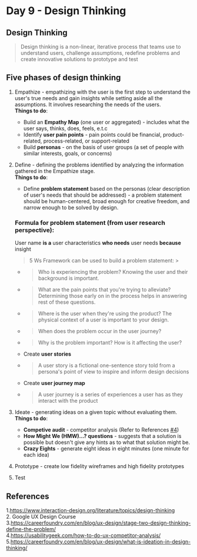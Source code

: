 # Day 9 - Design Thinking

## Design Thinking

> Design thinking is a non-linear, iterative process that teams use to understand users, challenge assumptions, redefine problems and create innovative solutions to prototype and test

## Five phases of design thinking

1. Empathize - empathizing with the user is the first step to understand the user's true needs and gain insights while setting aside all the assumptions. It involves researching the needs of the users. <br>
**Things to do**:

   - Build an **Empathy Map** (one user or aggregated) - includes what the user says, thinks, does, feels, e.t.c
   - Identify **user pain points** - pain points could be financial, product-related, process-related, or support-related
   - Build **personas** - on the basis of user groups (a set of people with similar interests, goals, or concerns)

2. Define - defining the problems identified by analyzing the information gathered in the Empathize stage. <br>
**Things to do**: <br>
     - Define **problem statement** based on the personas (clear description of user's needs that should be addressed) - a problem statement should be human-centered, broad enough for creative freedom, and narrow enough to be solved by design.<br>

    ### Formula for problem statement (from user research perspective): <br>

    User name **is a** user characteristics **who needs** user needs **because** insight <br>

    >5 Ws Framework can be used to build a problem statement:
        >
    - >Who is experiencing the problem? Knowing the user and their background is important.
    - >What are the pain points that you're trying to alleviate? Determining those early on in the process helps in answering rest of these questions.
    - >Where is the user when they're using the product? The physical context of a user is important to your design.
    - >When does the problem occur in the user journey?
    - >Why is the problem important? How is it affecting the user?

    - Create **user stories**  
     - > A user story is a fictional one-sentence story told from a persona's point of view to inspire and inform design decisions
    - Create **user journey map**  
    - >A user journey is a series of experiences a user has as they interact with the product
3. Ideate - generating ideas on a given topic without evaluating them. <br>
**Things to do**:
    - **Competive audit** - competitor analysis (Refer to References [#4](<https://usabilitygeek.com/how-to-do-ux-competitor-analysis/>))
    - **How Might We (HMW)...? questions** - suggests that a solution is possible but doesn't give any hints as to what that solution might be.
    - **Crazy Eights** - generate eight ideas in eight minutes (one minute for each idea)
 
4. Prototype - create low fidelity wireframes and high fidelity prototypes
5. Test

## References

1.<https://www.interaction-design.org/literature/topics/design-thinking> <br>
2. Google UX Design Course<br>
3.<https://careerfoundry.com/en/blog/ux-design/stage-two-design-thinking-define-the-problem/> <br>
4.<https://usabilitygeek.com/how-to-do-ux-competitor-analysis/> <br>
5.<https://careerfoundry.com/en/blog/ux-design/what-is-ideation-in-design-thinking/>
